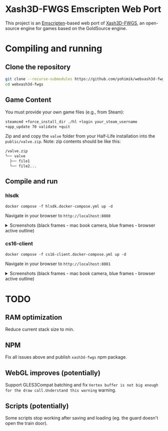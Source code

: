 # Xash3D-FWGS Emscripten Web Port

This project is an [Emscripten](https://emscripten.org/)-based web port of [Xash3D-FWGS](https://github.com/FWGS/xash3d-fwgs), an open-source engine for games based on the GoldSource engine.

# Compiling and running 

## Clone the repository

```bash
git clone --recurse-submodules https://github.com/yohimik/webxash3d-fwgs.git
cd webxash3d-fwgs
```

## Game Content

You must provide your own game files (e.g., from Steam):
```shell
steamcmd +force_install_dir ./hl +login your_steam_username +app_update 70 validate +quit
```

Zip and and copy the `valve` folder from your Half-Life installation into the `public/valve.zip`.
Note: zip contents should be like this:
```shell
/valve.zip
└── valve                  
  ├── file1           
  └── file2...  
```


## Compile and run

### hlsdk

```shell
docker compose -f hlsdk.docker-compose.yml up -d
```

Navigate in your browser to `http://localhost:8080`

<details>
  <summary>Screenshots (black frames - mac book camera, blue frames - browser active outline)</summary>

![hlsdk screenshot 0](./screenshots/hlsdk0.png)
![hlsdk screenshot 1](./screenshots/hlsdk1.png)
![hlsdk screenshot 2](./screenshots/hlsdk2.png)
![hlsdk screenshot 3](./screenshots/hlsdk3.png)
![hlsdk screenshot 4](./screenshots/hlsdk4.png)

</details>

### cs16-client

```shell
docker compose -f cs16-client.docker-compose.yml up -d
```

Navigate in your browser to `http://localhost:8081`

<details>
  <summary>Screenshots (black frames - mac book camera, blue frames - browser active outline)</summary>

![cs16-client screenshot 0](./screenshots/cs16-client0.png)
![cs16-client screenshot 1](./screenshots/cs16-client1.png)
![cs16-client screenshot 2](./screenshots/cs16-client2.png)
![cs16-client screenshot 3](./screenshots/cs16-client3.png)

</details>

# TODO

## RAM optimization

Reduce current stack size to min.

## NPM

Fix all issues above and publish `xash3d-fwgs` npm package.

## WebGL improves (potentially)

Support GLES3Compat batching and fix `Vertex buffer is not big enough for the draw call.Understand this warning` warning.

## Scripts (potentially)

Some scripts stop working after saving and loading (eg. the guard doesn't open the train door).
